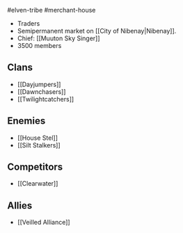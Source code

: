 #elven-tribe #merchant-house 

- Traders
- Semipermanent market on [[City of Nibenay|Nibenay]].
- Chief: [[Muuton Sky Singer]]
- 3500 members

## Clans
- [[Dayjumpers]]
- [[Dawnchasers]]
- [[Twilightcatchers]]

## Enemies
- [[House Stel]]
- [[Silt Stalkers]]

## Competitors
- [[Clearwater]]

## Allies
- [[Veilled Alliance]]